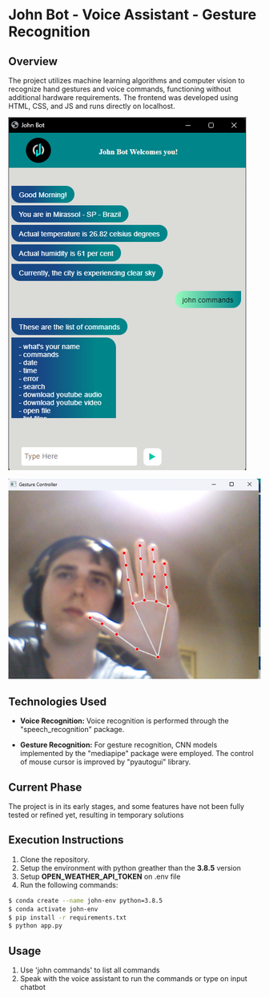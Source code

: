 # John Bot - Voice Assistant - Gesture Recognition

## Overview

The project utilizes machine learning algorithms and computer vision to recognize hand gestures and voice commands, functioning without additional hardware requirements. The frontend was developed using HTML, CSS, and JS and runs directly on localhost.

![ChatBot Image](docs/images//John%20Bot.png)

![Gesture Image](docs/images/Gesture.png)

## Technologies Used

- **Voice Recognition:** Voice recognition is performed through the "speech_recognition" package.

- **Gesture Recognition:** For gesture recognition, CNN models implemented by the "mediapipe" package were employed. The control of mouse cursor is improved by "pyautogui" library.

## Current Phase

The project is in its early stages, and some features have not been fully tested or refined yet, resulting in temporary solutions

## Execution Instructions

1. Clone the repository.
2. Setup the environment with python greather than the **3.8.5** version
3. Setup **OPEN_WEATHER_API_TOKEN** on .env file
4. Run the following commands:

```bash
$ conda create --name john-env python=3.8.5
$ conda activate john-env
$ pip install -r requirements.txt
$ python app.py
```

## Usage

1. Use 'john commands' to list all commands
2. Speak with the voice assistant to run the commands or type on input chatbot
